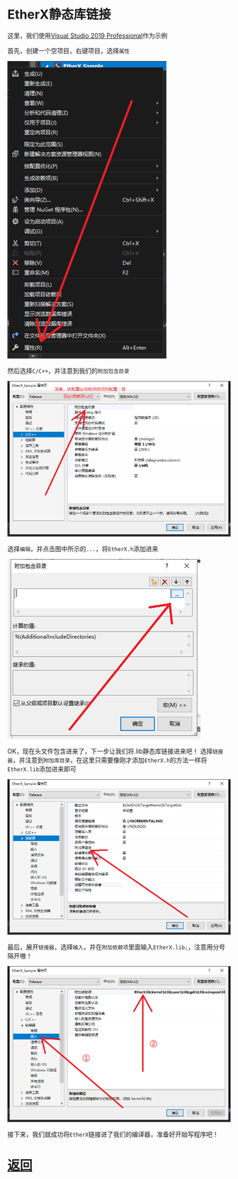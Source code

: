 # EtherX静态库链接

这里，我们使用[Visual Studio 2019 Professional](https://visualstudio.microsoft.com/zh-hans/vs/)作为示例

首先，创建一个空项目，右键项目，选择`属性`

![教程](../image/1.png)

然后选择`C/C++`，并注意到我们的`附加包含目录`

![教程](../image/2.png)

选择`编辑`，并点击图中所示的`...`，将`EtherX.h`添加进来

![教程](../image/3.png)

OK，现在头文件包含进来了，下一步让我们将.lib静态库链接进来吧！
选择`链接器`，并注意到`附加库目录`，在这里只需要像刚才添加`EtherX.h`的方法一样将`EtherX.lib`添加进来即可

![教程](../image/4.png)

最后，展开`链接器`，选择`输入`，并在`附加依赖项`里面输入`EtherX.lib;`，注意用分号隔开嗷！

![教程](../image/5.png)

接下来，我们就成功将`EtherX`链接进了我们的编译器，准备好开始写程序吧！

# [返回](../quick-start.md)